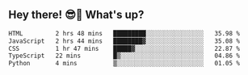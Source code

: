 ## Hey there! 😎👋 What's up?

<!--START_SECTION:waka-->

```txt
HTML         2 hrs 48 mins   █████████░░░░░░░░░░░░░░░░   35.98 %
JavaScript   2 hrs 44 mins   ████████▓░░░░░░░░░░░░░░░░   35.08 %
CSS          1 hr 47 mins    █████▓░░░░░░░░░░░░░░░░░░░   22.87 %
TypeScript   22 mins         █▒░░░░░░░░░░░░░░░░░░░░░░░   04.86 %
Python       4 mins          ▒░░░░░░░░░░░░░░░░░░░░░░░░   01.05 %
```

<!--END_SECTION:waka-->
